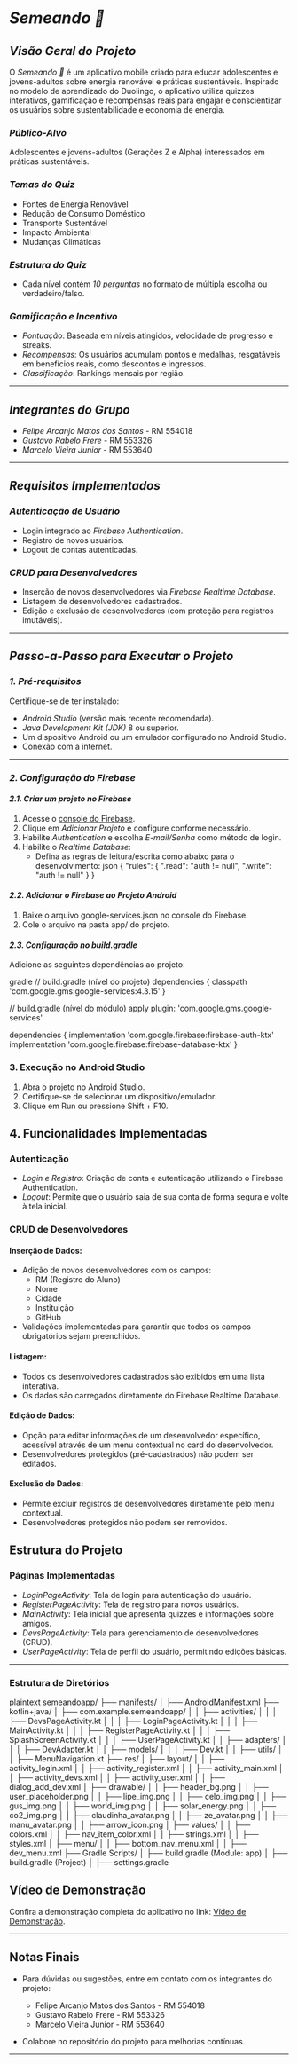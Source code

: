 # *Semeando 🌱*

## *Visão Geral do Projeto*
O *Semeando 🌱* é um aplicativo mobile criado para educar adolescentes e jovens-adultos sobre energia renovável e práticas sustentáveis. Inspirado no modelo de aprendizado do Duolingo, o aplicativo utiliza quizzes interativos, gamificação e recompensas reais para engajar e conscientizar os usuários sobre sustentabilidade e economia de energia.

### *Público-Alvo*
Adolescentes e jovens-adultos (Gerações Z e Alpha) interessados em práticas sustentáveis.

### *Temas do Quiz*
- Fontes de Energia Renovável
- Redução de Consumo Doméstico
- Transporte Sustentável
- Impacto Ambiental
- Mudanças Climáticas

### *Estrutura do Quiz*
- Cada nível contém *10 perguntas* no formato de múltipla escolha ou verdadeiro/falso.

### *Gamificação e Incentivo*
- *Pontuação*: Baseada em níveis atingidos, velocidade de progresso e streaks.
- *Recompensas*: Os usuários acumulam pontos e medalhas, resgatáveis em benefícios reais, como descontos e ingressos.
- *Classificação*: Rankings mensais por região.

---

## *Integrantes do Grupo*
- *Felipe Arcanjo Matos dos Santos* - RM 554018
- *Gustavo Rabelo Frere* - RM 553326
- *Marcelo Vieira Junior* - RM 553640

---

## *Requisitos Implementados*

### *Autenticação de Usuário*
- Login integrado ao *Firebase Authentication*.
- Registro de novos usuários.
- Logout de contas autenticadas.

### *CRUD para Desenvolvedores*
- Inserção de novos desenvolvedores via *Firebase Realtime Database*.
- Listagem de desenvolvedores cadastrados.
- Edição e exclusão de desenvolvedores (com proteção para registros imutáveis).

---

## *Passo-a-Passo para Executar o Projeto*

### *1. Pré-requisitos*
Certifique-se de ter instalado:
- *Android Studio* (versão mais recente recomendada).
- *Java Development Kit (JDK)* 8 ou superior.
- Um dispositivo Android ou um emulador configurado no Android Studio.
- Conexão com a internet.

---

### *2. Configuração do Firebase*

#### *2.1. Criar um projeto no Firebase*
1. Acesse o [console do Firebase](https://console.firebase.google.com/).
2. Clique em *Adicionar Projeto* e configure conforme necessário.
3. Habilite *Authentication* e escolha *E-mail/Senha* como método de login.
4. Habilite o *Realtime Database*:
    - Defina as regras de leitura/escrita como abaixo para o desenvolvimento:
      json
      {
        "rules": {
          ".read": "auth != null",
          ".write": "auth != null"
        }
      }
      

#### *2.2. Adicionar o Firebase ao Projeto Android*
1. Baixe o arquivo google-services.json no console do Firebase.
2. Cole o arquivo na pasta app/ do projeto.

#### *2.3. Configuração no build.gradle*
Adicione as seguintes dependências ao projeto:

gradle
// build.gradle (nível do projeto)
dependencies {
    classpath 'com.google.gms:google-services:4.3.15'
}

// build.gradle (nível do módulo)
apply plugin: 'com.google.gms.google-services'

dependencies {
    implementation 'com.google.firebase:firebase-auth-ktx'
    implementation 'com.google.firebase:firebase-database-ktx'
}


### 3. Execução no Android Studio
1. Abra o projeto no Android Studio.
2. Certifique-se de selecionar um dispositivo/emulador.
3. Clique em Run ou pressione Shift + F10.

## 4. Funcionalidades Implementadas

### Autenticação
- *Login e Registro*: Criação de conta e autenticação utilizando o Firebase Authentication.
- *Logout*: Permite que o usuário saia de sua conta de forma segura e volte à tela inicial.

### CRUD de Desenvolvedores
#### Inserção de Dados:
- Adição de novos desenvolvedores com os campos:
    - RM (Registro do Aluno)
    - Nome
    - Cidade
    - Instituição
    - GitHub
- Validações implementadas para garantir que todos os campos obrigatórios sejam preenchidos.

#### Listagem:
- Todos os desenvolvedores cadastrados são exibidos em uma lista interativa.
- Os dados são carregados diretamente do Firebase Realtime Database.

#### Edição de Dados:
- Opção para editar informações de um desenvolvedor específico, acessível através de um menu contextual no card do desenvolvedor.
- Desenvolvedores protegidos (pré-cadastrados) não podem ser editados.

#### Exclusão de Dados:
- Permite excluir registros de desenvolvedores diretamente pelo menu contextual.
- Desenvolvedores protegidos não podem ser removidos.

## Estrutura do Projeto

### Páginas Implementadas
- *LoginPageActivity*: Tela de login para autenticação do usuário.
- *RegisterPageActivity*: Tela de registro para novos usuários.
- *MainActivity*: Tela inicial que apresenta quizzes e informações sobre amigos.
- *DevsPageActivity*: Tela para gerenciamento de desenvolvedores (CRUD).
- *UserPageActivity*: Tela de perfil do usuário, permitindo edições básicas.

---

### Estrutura de Diretórios

plaintext
semeandoapp/
├── manifests/
│   ├── AndroidManifest.xml
├── kotlin+java/
│   ├── com.example.semeandoapp/
│   │   ├── activities/
│   │   │   ├── DevsPageActivity.kt
│   │   │   ├── LoginPageActivity.kt
│   │   │   ├── MainActivity.kt
│   │   │   ├── RegisterPageActivity.kt
│   │   │   ├── SplashScreenActivity.kt
│   │   │   ├── UserPageActivity.kt
│   │   ├── adapters/
│   │   │   ├── DevAdapter.kt
│   │   ├── models/
│   │   │   ├── Dev.kt
│   │   ├── utils/
│   │       ├── MenuNavigation.kt
├── res/
│   ├── layout/
│   │   ├── activity_login.xml
│   │   ├── activity_register.xml
│   │   ├── activity_main.xml
│   │   ├── activity_devs.xml
│   │   ├── activity_user.xml
│   │   ├── dialog_add_dev.xml
│   ├── drawable/
│   │   ├── header_bg.png
│   │   ├── user_placeholder.png
│   │   ├── lipe_img.png
│   │   ├── celo_img.png
│   │   ├── gus_img.png
│   │   ├── world_img.png
│   │   ├── solar_energy.png
│   │   ├── co2_img.png
│   │   ├── claudinha_avatar.png
│   │   ├── ze_avatar.png
│   │   ├── manu_avatar.png
│   │   ├── arrow_icon.png
│   ├── values/
│   │   ├── colors.xml
│   │   ├── nav_item_color.xml
│   │   ├── strings.xml
│   │   ├── styles.xml
│   ├── menu/
│   │   ├── bottom_nav_menu.xml
│   │   ├── dev_menu.xml
├── Gradle Scripts/
│   ├── build.gradle (Module: app)
│   ├── build.gradle (Project)
│   ├── settings.gradle

## Vídeo de Demonstração

Confira a demonstração completa do aplicativo no link: [Vídeo de Demonstração](https://youtu.be/8F2fMrP251Y).

---

## Notas Finais

- Para dúvidas ou sugestões, entre em contato com os integrantes do projeto:
    - Felipe Arcanjo Matos dos Santos - RM 554018
    - Gustavo Rabelo Frere - RM 553326
    - Marcelo Vieira Junior - RM 553640

- Colabore no repositório do projeto para melhorias contínuas.

---
